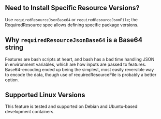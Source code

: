 ## Need to Install Specific Resource Versions?

Use `requiredResourceJsonBase64` or `requiredResourceJsonFile`; the RequiredResource spec allows defining specific package versions.

## Why `requiredResourceJsonBase64` is a Base64 string

Features are bash scripts at heart, and bash has a bad time handling JSON in environment variables, which are how inputs are passed to features. Base64-encoding ended up being the simplest, most easily reversible way to encode the data, though use of requiredResourceFile is probably a better option.

## Supported Linux Versions

This feature is tested and supported on Debian and Ubuntu-based development containers.
